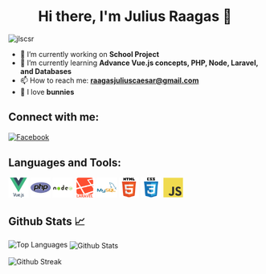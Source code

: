 <h1 align="center">Hi there, I'm Julius Raagas 👋</h1>

<p align="left"> <img src="https://komarev.com/ghpvc/?username=jlscsr&label=Profile%20views&color=0e75b6&style=flat" alt="jlscsr" /> </p>

- 🔭 I’m currently working on **School Project**
- 🌱 I’m currently learning **Advance Vue.js concepts, PHP, Node, Laravel, and Databases**
- 📫 How to reach me: **raagasjuliuscaesar@gmail.com**
- 🐇 I love **bunnies**

## Connect with me:
<p align="left">
<a href="https://www.facebook.com/jraagasf" target="_blank"><img align="center" src="https://raw.githubusercontent.com/rahuldkjain/github-profile-readme-generator/master/src/images/icons/Social/facebook.svg" alt="Facebook" height="30" width="40" /></a>
</p>

## Languages and Tools:
<p align="left"> 
<img src="https://raw.githubusercontent.com/devicons/devicon/master/icons/vuejs/vuejs-original-wordmark.svg" alt="Vue.js" width="40" height="40"/> 
<img src="https://raw.githubusercontent.com/devicons/devicon/master/icons/php/php-original.svg" alt="PHP" width="40" height="40"/> 
<img src="https://raw.githubusercontent.com/devicons/devicon/master/icons/nodejs/nodejs-original-wordmark.svg" alt="Node.js" width="40" height="40"/> 
<img src="https://raw.githubusercontent.com/devicons/devicon/master/icons/laravel/laravel-plain-wordmark.svg" alt="Laravel" width="40" height="40"/> 
<img src="https://raw.githubusercontent.com/devicons/devicon/master/icons/mysql/mysql-original-wordmark.svg" alt="MySQL" width="40" height="40"/> 
<img src="https://raw.githubusercontent.com/devicons/devicon/master/icons/html5/html5-original-wordmark.svg" alt="HTML5" width="40" height="40"/> 
<img src="https://raw.githubusercontent.com/devicons/devicon/master/icons/css3/css3-original-wordmark.svg" alt="CSS3" width="40" height="40"/> 
<img src="https://raw.githubusercontent.com/devicons/devicon/master/icons/javascript/javascript-original.svg" alt="JavaScript" width="40" height="40"/>
</p>

## Github Stats 📈
<p><img align="left" src="https://github-readme-stats.vercel.app/api/top-langs?username=jlscsr&show_icons=true&locale=en&layout=compact" alt="Top Languages" /></p>

<p>&nbsp;<img align="center" src="https://github-readme-stats.vercel.app/api?username=jlscsr&show_icons=true&locale=en" alt="Github Stats" /></p>

<p><img align="center" src="https://github-readme-streak-stats.herokuapp.com/?user=jlscsr" alt="Github Streak" /></p>
